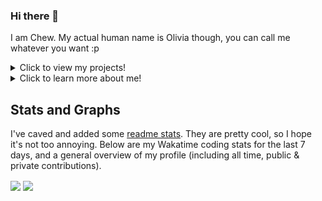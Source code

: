 ### Hi there 👋

I am Chew. My actual human name is Olivia though, you can call me whatever you want :p

<details>
<summary>Click to view my projects!</summary>
<br>

# Creations

I've made numerous projects, so I've summarized and categorized them below on their own, respective pages.

## [Discord Bots](https://github.com/Chew/Chew/blob/master/projects/discord-bots.md)

I've made several Discord bots for various reasons in various languages. Some are server specific but some are global for all to use and enjoy!

## [Spigot Plugins](https://github.com/Chew/Chew/blob/master/projects/spigot-plugins.md)

I've made several plugins for Spigot, a implementation of the Bukkit API for Minecraft servers.
They are designed for [Paper](https://github.com/PaperMC), which I highly recommend instead.

## [Memerator](https://github.com/Chew/Chew/blob/master/projects/memerator.md)

Memerator is my largest and most worked on project by far. I've described most of it in the link above, however.

# Development

I work to help out several projects, mostly in the Minecraft community.

## Triage

I am a triage team member for several organizations. 
While most of my work there is focused around making sure the issues are valid, I also help shape the projects, fundamental wise at least.

- [GeyserMC](https://github.com/GeyserMC)
- [EssentialsX](https://github.com/EssentialsX)
- [mcMMO](https://github.com/mcMMO)

</details>

<details>
<summary>Click to learn more about me!</summary>
<br>
Hey! Thanks for checking me out. I make many projects, mostly for fun since I'm currently not in an computer science field at the moment, I do plan on going to college and getting some knowledge where needed.

## 🔭 I’m currently working on

I work on many projects! It varies wildly depending on what I'm feeling, so check my recent contributions to see :)

## 🌱 I’m currently learning

I'm learning more Ruby and Java, my first 2 languages. Every time I learn something new I always find out there's so much more I don't know. I do plan on learning more languages!

## 👯 I’m looking to collaborate on

Everything! If you want to improve my (honestly, awful) projects, feel free to shoot me a PR!

## 🤔 I’m looking for help with

[Here's a list of all open issues in my repos that need help](https://github.com/issues?q=is%3Aissue+is%3Aopen+user%3AChew+archived%3Afalse+sort%3Aupdated-desc+label%3A"help+wanted"), feel free to give me a hand!

## 😄 Pronouns:

she/her :)

## ⚡ Fun fact:

I have a cat named [Rory](https://rory.cat) and another cat named Lorelai! So as a result my free time to contribute is now much lower, gotta make sure she knows she's loved!

</details>

## Stats and Graphs

I've caved and added some [readme stats](https://github.com/anuraghazra/github-readme-stats). They are pretty cool, so I hope it's not too annoying.
Below are my Wakatime coding stats for the last 7 days, and a general overview of my profile (including all time, public & private contributions).

<span>
  <img align="center" src="https://github-readme-stats.vercel.app/api?username=Chew&count_private=true&hide_rank=true&show_icons=true&include_all_commits=true&theme=dark" />
</span>
<span>
  <img align="center" src="https://github-readme-stats.vercel.app/api/wakatime?username=Chew&layout=compact&theme=dark" />
</span>
